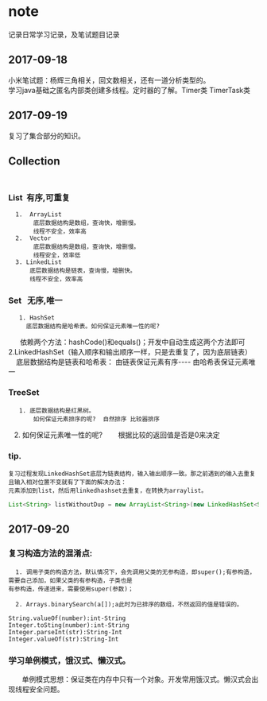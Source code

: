 # note
记录日常学习记录，及笔试题目记录

2017-09-18
-------------------------------------------------------------------

小米笔试题：杨辉三角相关，回文数相关，还有一道分析类型的。<br> 
学习java基础之匿名内部类创建多线程。定时器的了解。Timer类 TimerTask类<br> 

2017-09-19
-----------------------------------------------------------------------------

复习了集合部分的知识。<br> 
## Collection<br> <br> 
### List  有序,可重复                                                                     <br> 
      1.  ArrayList 
           底层数据结构是数组，查询快，增删慢。
           线程不安全，效率高 
      2.  Vector
           底层数据结构是数组，查询快，增删慢。 
           线程安全，效率低 
      3. LinkedList
          底层数据结构是链表，查询慢，增删快。
          线程不安全，效率高
      
### Set   无序,唯一                                                                                             <br> 
       1. HashSet
         底层数据结构是哈希表。如何保证元素唯一性的呢?
         依赖两个方法：hashCode()和equals()；开发中自动生成这两个方法即可
       2.LinkedHashSet（输入顺序和输出顺序一样，只是去重复了，因为底层链表）
         底层数据结构是链表和哈希表： 由链表保证元素有序---- 由哈希表保证元素唯一 
        
### TreeSet                                                                                                              <br> 
       1. 底层数据结构是红黑树。 
           如何保证元素排序的呢?  自然排序 比较器排序 
       2. 如何保证元素唯一性的呢? 
          根据比较的返回值是否是0来决定
### tip.
    复习过程发现LinkedHashSet底层为链表结构，输入输出顺序一致。那之前遇到的输入去重复且输入相对位置不变就有了下面的解决办法：
    元素添加到list，然后用linkedhashset去重复，在转换为arraylist。
 ```java
List<String> listWithoutDup = new ArrayList<String>(new LinkedHashSet<String>(list));
```
        
2017-09-20
--------------------------------------------------------------------------------------

### 复习构造方法的混淆点:<br>
      1. 调用子类的构造方法，默认情况下，会先调用父类的无参构造，即super();有参构造，需要自己添加，如果父类的有参构造，子类也是
    有参构造，传递进来，需要使用super(参数)；
   
      2. Arrays.binarySearch(a[]);a此时为已排序的数组，不然返回的值是错误的。
 ```
 String.valueOf(number):int-String
 Integer.toSting(number):int-String
 Integer.parseInt(str):String-Int
 Integer.valueOf(str):String-Int 
 ```
### 学习单例模式，饿汉式、懒汉式。<br> 
        单例模式思想：保证类在内存中只有一个对象。开发常用饿汉式。懒汉式会出现线程安全问题。
